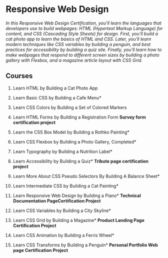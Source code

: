 # Responsive Web Design

*In this Responsive Web Design Certification, you'll learn the languages that developers use to build webpages: HTML (Hypertext Markup Language) for content, and CSS (Cascading Style Sheets) for design.*
*First, you'll build a cat photo app to learn the basics of HTML and CSS. Later, you'll learn modern techniques like CSS variables by building a penguin, and best practices for accessibility by building a quiz site.*
*Finally, you'll learn how to make webpages that respond to different screen sizes by building a photo gallery with Flexbox, and a magazine article layout with CSS Grid.*

## Courses

1. Learn HTML by Building a Cat Photo App
2. Learn Basic CSS by Building a Cafe Menu*
3. Learn CSS Colors by Building a Set of Colored Markers
4. Learn HTML Forms by Building a Registration Form
**Survey form certification project**

5. Learn the CSS Box Model by Building a Rothko Painting*
6. Learn CSS Flexbox by Building a Photo Gallery, Completed*
7. Learn Typography by Building a Nutrition Label*
8. Learn Accessibility by Building a Quiz*
**Tribute page certification project**

9. Learn More About CSS Pseudo Selectors By Building A Balance Sheet*
10. Learn Intermediate CSS by Building a Cat Painting*
11. Learn Responsive Web Design by Building a Piano*
**Technical Documentation PageCertification Project**

12. Learn CSS Variables by Building a City Skyline*
13. Learn CSS Grid by Building a Magazine*
**Product Landing Page Certification Project**

14. Learn CSS Animation by Building a Ferris Wheel*
15. Learn CSS Transforms by Building a Penguin*
**Personal Portfolio Web page Certification Project**

